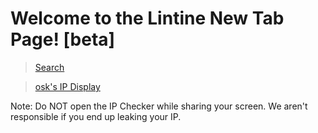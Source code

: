 # Welcome to the Lintine New Tab Page! [beta]
<!--
<section class="page-header">
      <a href="https://duckduckgo.com" class="btn">Search</a>
      <a href="https://" class="btn">osk's IP Display</a>
</section>
-->
> [Search](https://duckduckgo.com)

> [osk's IP Display](https://lintine.github.io/newtab/ipwarning)

Note: Do NOT open the IP Checker while sharing your screen. We aren't responsible if you end up leaking your IP.
